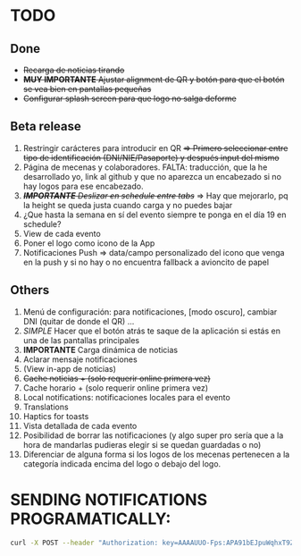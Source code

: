 # TODO

## Done

- ~~Recarga de noticias tirando~~
- ~~**MUY IMPORTANTE** Ajustar alignment de QR y botón para que el botón se vea bien en pantallas pequeñas~~
- ~~Configurar splash screen para que logo no salga deforme~~

## Beta release

1. Restringir carácteres para introducir en QR ~~=> Primero seleccionar entre tipo de identificación (DNI/NIE/Pasaporte) y después input del mismo~~
1. Página de mecenas y colaboradores. FALTA: traducción, que la he desarrollado yo, link al github y que no aparezca un encabezado si no hay logos para ese encabezado.
1. ~~_**IMPORTANTE** Deslizar en schedule entre tabs_~~ => Hay que mejorarlo, pq la height se queda justa cuando carga y no puedes bajar
1. ¿Que hasta la semana en sí del evento siempre te ponga en el día 19 en schedule?
1. View de cada evento
1. Poner el logo como icono de la App
1. Notificaciones Push => data/campo personalizado del icono que venga en la push y si no hay o no encuentra fallback a avioncito de papel

## Others

1. Menú de configuración: para notificaciones, [modo oscuro], cambiar DNI (quitar de donde el QR) ...
1. _SIMPLE_ Hacer que el botón atrás te saque de la aplicación si estás en una de las pantallas principales
1. **IMPORTANTE** Carga dinámica de noticias
1. Aclarar mensaje notificaciones
1. (View in-app de noticias)
1. ~~Cache noticias + (solo requerir online primera vez)~~
1. Cache horario + (solo requerir online primera vez)
1. Local notifications: notificaciones locales para el evento
1. Translations
1. Haptics for toasts
1. Vista detallada de cada evento
1. Posibilidad de borrar las notificaciones (y algo super pro sería que a la hora de mandarlas pudieras elegir si se quedan guardadas o no)
1. Diferenciar de alguna forma si los logos de los mecenas pertenecen a la categoría indicada encima del logo o debajo del logo.

# SENDING NOTIFICATIONS PROGRAMATICALLY:

```bash
curl -X POST --header "Authorization: key=AAAAUUO-Fps:APA91bEJpuWqhxT9ZvLJ0ficdf1u-dhL8j-Nn9eYb5wUNoer_hpNmJy7AyCp-NCRvNzq-VX21PSY2fshqZLAN_wrqHOjqqF9PUCBRO8MBWkT4S0qZPqTdzv3kf9y3gU5gp83QkdHM7VF " --Header "Content-Type: application/json" https://fcm.googleapis.com/fcm/send -d "{\"to\":\"d4S6-vIURlWhLSkQDcid4X:APA91bFO_vC5xRYT2MO75aWr0kUwkAswGjCtEASkxGpP7C4MTpJ8UMe8ZuCtHCDdGp-021MvpGAhiqmUGJsxxZo7zEeBdTEjVT4NNfjGfeUykv4xL8bnGfWqb_MatBWuePXamHe0sRB5\",\"notification\":{\"body\":\"Firebase\"}}"
```
